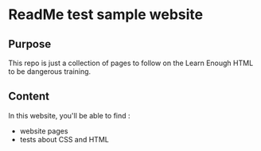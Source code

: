 # ReadMe test sample website

## Purpose
This repo is just a collection of pages to follow on the Learn Enough HTML to be dangerous training.

## Content
In this website, you'll be able to find : 
- website pages
-  tests about CSS and HTML
